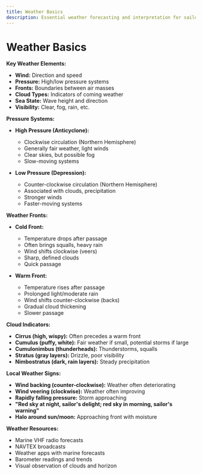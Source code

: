 ```yaml
---
title: Weather Basics
description: Essential weather forecasting and interpretation for sailors
---
```


# Weather Basics

**Key Weather Elements:**
- **Wind:** Direction and speed
- **Pressure:** High/low pressure systems
- **Fronts:** Boundaries between air masses
- **Cloud Types:** Indicators of coming weather
- **Sea State:** Wave height and direction
- **Visibility:** Clear, fog, rain, etc.

**Pressure Systems:**
- **High Pressure (Anticyclone):**
  - Clockwise circulation (Northern Hemisphere)
  - Generally fair weather, light winds
  - Clear skies, but possible fog
  - Slow-moving systems

- **Low Pressure (Depression):**
  - Counter-clockwise circulation (Northern Hemisphere)
  - Associated with clouds, precipitation
  - Stronger winds
  - Faster-moving systems

**Weather Fronts:**
- **Cold Front:**
  - Temperature drops after passage
  - Often brings squalls, heavy rain
  - Wind shifts clockwise (veers)
  - Sharp, defined clouds
  - Quick passage
  
- **Warm Front:**
  - Temperature rises after passage
  - Prolonged light/moderate rain
  - Wind shifts counter-clockwise (backs)
  - Gradual cloud thickening
  - Slower passage

**Cloud Indicators:**
- **Cirrus (high, wispy):** Often precedes a warm front
- **Cumulus (puffy, white):** Fair weather if small, potential storms if large
- **Cumulonimbus (thunderheads):** Thunderstorms, squalls
- **Stratus (gray layers):** Drizzle, poor visibility
- **Nimbostratus (dark, rain layers):** Steady precipitation

**Local Weather Signs:**
- **Wind backing (counter-clockwise):** Weather often deteriorating
- **Wind veering (clockwise):** Weather often improving
- **Rapidly falling pressure:** Storm approaching
- **"Red sky at night, sailor's delight; red sky in morning, sailor's warning"**
- **Halo around sun/moon:** Approaching front with moisture

**Weather Resources:**
- Marine VHF radio forecasts
- NAVTEX broadcasts
- Weather apps with marine forecasts
- Barometer readings and trends
- Visual observation of clouds and horizon 